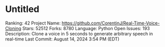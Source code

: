# Untitled

Ranking: 42
Project Name: https://github.com/CorentinJ/Real-Time-Voice-Cloning
Stars: 52512
Forks: 8780
Language: Python
Open Issues: 193
Description: Clone a voice in 5 seconds to generate arbitrary speech in real-time
Last Commit: August 14, 2024 3:54 PM (EDT)
